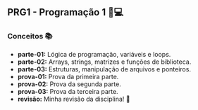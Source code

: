 ## PRG1 - Programação 1 📌💻

### Conceitos 📚
- **parte-01:** Lógica de programação, variáveis ​​e loops.
- **parte-02:** Arrays, strings, matrizes e funções de biblioteca.
- **parte-03:** Estruturas, manipulação de arquivos e ponteiros.
- **prova-01:** Prova da primeira parte.
- **prova-02:** Prova da segunda parte.
- **prova-03:** Prova da terceira parte.
- **revisão:** Minha revisão da disciplina! 🚀
